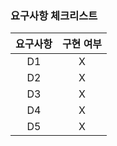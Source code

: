 ### 요구사항 체크리스트

|  요구사항  |  구현 여부  |
|:------:|:-------:|
|   D1   |    X    |
|   D2   |    X    |
|   D3   |    X    |
|   D4   |    X    |
|   D5   |    X    |
